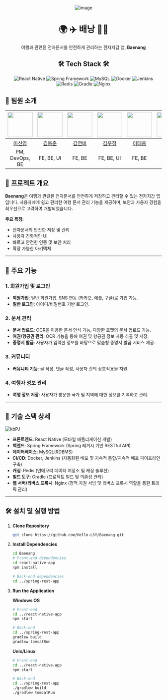 

<div align="center">

![image](https://github.com/user-attachments/assets/34dc8c1e-7c10-4d53-9619-e9fa27104acd)


# 🌍 ✈️ 배낭 💼📑

여행과 관련된 전자문서를 안전하게 관리하는 전자지갑 앱, **Baenang**

</div>



<div align="center">
   
## 🛠 Tech Stack 🛠

 ![React Native](https://img.shields.io/badge/React%20Native-20232A?style=for-the-badge&logo=react&logoColor=61DAFB)  ![Spring Framework](https://img.shields.io/badge/Spring-6DB33F?style=for-the-badge&logo=spring&logoColor=white)  ![MySQL](https://img.shields.io/badge/MySQL-4479A1?style=for-the-badge&logo=mysql&logoColor=white)  ![Docker](https://img.shields.io/badge/Docker-2496ED?style=for-the-badge&logo=docker&logoColor=white)  ![Jenkins](https://img.shields.io/badge/Jenkins-D24939?style=for-the-badge&logo=jenkins&logoColor=white)  
 ![Redis](https://img.shields.io/badge/Redis-DC382D?style=for-the-badge&logo=redis&logoColor=white)  ![Gradle](https://img.shields.io/badge/Gradle-02303A?style=for-the-badge&logo=gradle&logoColor=white)  ![Nginx](https://img.shields.io/badge/Nginx-009639?style=for-the-badge&logo=nginx&logoColor=white) 

</div>


## 👥 팀원 소개



| <img src="https://github.com/Hello-LSY.png" width="80"> | <img src="https://github.com/~~~.png" width="80"> | <img src="https://github.com/~~~.png" width="80"> | <img src="https://github.com/~~~.png" width="80"> | <img src="https://github.com/~~~.png" width="80"> | <img src="https://github.com/~~~.png" width="80"> |
| :---: | :---: | :---: | :---: | :---: | :---: |
| [이신영](https://github.com/Hello-LSY) | [김동준](https://github.com/~~~) | [김연비](https://github.com/~~~) | [김우정](https://github.com/~~~) | [이태웅](https://github.com/~~~) | [장형권](https://github.com/~~~) |
| PM, DevOps, BE | FE, BE, UI | FE, BE | FE, BE, UI | FE, BE | FE, BE |




## 📖 프로젝트 개요

**Baenang**은 여행과 관련된 전자문서를 안전하게 저장하고 관리할 수 있는 전자지갑 앱입니다. 사용자에게 쉽고 편리한 여행 문서 관리 기능을 제공하며, 보안과 사용자 경험을 최우선으로 고려하여 개발되었습니다. 

**주요 특징:**
- 전자문서의 안전한 저장 및 관리
- 사용자 친화적인 UI
- 빠르고 안전한 인증 및 보안 처리
- 확장 가능한 아키텍처




---

## 🎯 주요 기능

### 1. 회원가입 및 로그인
- **회원가입**: 일반 회원가입, SNS 연동 (카카오, 애플, 구글)로 가입 가능.
- **일반 로그인**: 아이디/비밀번호 기반 로그인.
  
### 2. 문서 관리
- **문서 업로드**: OCR을 이용한 문서 인식 기능, 다양한 포맷의 문서 업로드 가능.
- **여권/항공권 관리**: OCR 기능을 통해 여권 및 항공권 정보 자동 추출 및 저장.
- **증명서 발급**: 사용자가 입력한 정보를 바탕으로 맞춤형 증명서 발급 서비스 제공.
  
### 3. 커뮤니티
- **커뮤니티 기능**: 글 작성, 댓글 작성, 사용자 간의 상호작용을 지원.
  
### 4. 여행자 정보 관리
- **여행 정보 저장**: 사용자가 방문한 국가 및 지역에 대한 정보를 기록하고 관리.

---

## 📌 기술 스택 상세

![kbPJ](https://github.com/user-attachments/assets/bd02e4e2-4f9d-4f37-9ba5-c727b484cd92)


- **프론트엔드**: React Native (모바일 애플리케이션 개발)
- **백엔드**: Spring Framework (Spring 레거시 기반 RESTful API)
- **데이터베이스**: MySQL(RDBMS)
- **CI/CD**: Docker, Jenkins (자동화된 배포 및 지속적 통합/지속적 배포 파이프라인 구축)
- **캐싱**: Redis (인메모리 데이터 저장소 및 캐싱 솔루션)
- **빌드 도구**: Gradle (프로젝트 빌드 및 의존성 관리)
- **웹 서버/리버스 프록시**: Nginx (정적 자원 서빙 및 리버스 프록시 역할을 통한 트래픽 관리)


---

## 🛠 설치 및 실행 방법

1. **Clone Repository**

   ```bash
   git clone https://github.com/Hello-LSY/Baenang.git
   ```

2. **Install Dependencies**

   ```bash
   cd Baenang
   # Front-end dependencies
   cd react-native-app
   npm install

   # Back-end dependencies
   cd ../spring-rest-app
   ```

3. **Run the Application**

   **Windows OS**
   ```bash
   # Front-end
   cd ../react-native-app
   npm start

   # Back-end
   cd ../spring-rest-app
   gradlew build
   gradlew tomcatRun
   ```

   **Unix/Linux**
   ```bash
   # Front-end
   cd ../react-native-app
   npm start

   # Back-end
   cd ../spring-rest-app
   ./gradlew build
   ./gradlew tomcatRun
   ```




